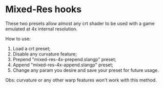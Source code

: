 # Mixed-Res hooks

These two presets allow almost any crt shader to be used with a game emulated at 4x  internal resolution.

How to use:

1. Load a crt preset;
2. Disable any curvature feature;
3. Prepend "mixed-res-4x-prepend.slangp" preset;
4. Append "mixed-res-4x-append.slangp" preset;
5. Change any param you desire and save your preset for future usage.

Obs: curvature or any other warp features won't work with this method.

